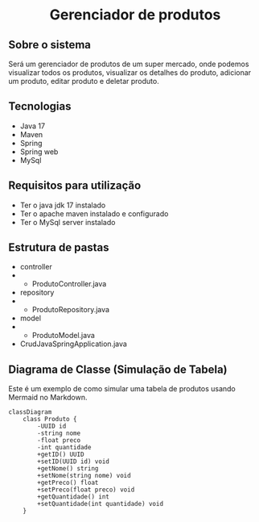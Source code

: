 <div align="center">
    <h1> Gerenciador de produtos </h1>
</div>

## Sobre o sistema

Será um gerenciador de produtos de um super mercado, onde podemos visualizar todos os produtos, visualizar os detalhes do produto, adicionar um produto, editar produto e deletar produto.

## Tecnologias

- Java 17
- Maven
- Spring
- Spring web
- MySql

## Requisitos para utilização

- Ter o java jdk 17 instalado
- Ter o apache maven instalado e configurado
- Ter o MySql server instalado

## Estrutura de pastas

- controller
- - ProdutoController.java
- repository
- - ProdutoRepository.java
- model
- - ProdutoModel.java
- CrudJavaSpringApplication.java

## Diagrama de Classe (Simulação de Tabela)

Este é um exemplo de como simular uma tabela de produtos usando Mermaid no Markdown.

```mermaid
classDiagram
    class Produto {
        -UUID id
        -string nome
        -float preco
        -int quantidade
        +getID() UUID
        +setID(UUID id) void
        +getNome() string
        +setNome(string nome) void
        +getPreco() float
        +setPreco(float preco) void
        +getQuantidade() int
        +setQuantidade(int quantidade) void
    }
```